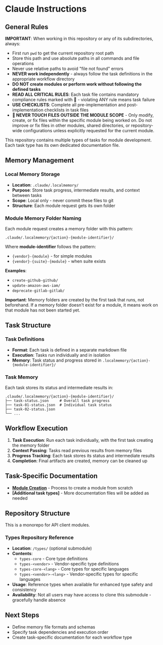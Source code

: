 # Claude Instructions

## General Rules

**IMPORTANT**: When working in this repository or any of its subdirectories, always:
- First run `pwd` to get the current repository root path
- Store this path and use absolute paths in all commands and file operations
- Never use relative paths to avoid "file not found" errors
- **NEVER work independently** - always follow the task definitions in the appropriate workflow directory
- **DO NOT create modules or perform work without following the defined tasks**
- **READ ALL CRITICAL RULES**: Each task file contains mandatory compliance rules marked with 🚨 - violating ANY rule means task failure
- **USE CHECKLISTS**: Complete all pre-implementation and post-implementation checklists in task files
- **🚨 NEVER TOUCH FILES OUTSIDE THE MODULE SCOPE** - Only modify, create, or fix files within the specific module being worked on. Do not improve or fix files in other modules, shared directories, or repository-wide configurations unless explicitly requested for the current module.

This repository contains multiple types of tasks for module development. Each task type has its own dedicated documentation file.

## Memory Management

### Local Memory Storage
- **Location**: `.claude/.localmemory/`
- **Purpose**: Store task progress, intermediate results, and context between tasks
- **Scope**: Local only - never commit these files to git
- **Structure**: Each module request gets its own folder

### Module Memory Folder Naming
Each module request creates a memory folder with this pattern:
```
.claude/.localmemory/{action}-{module-identifier}/
```

Where **module-identifier** follows the pattern:
- `{vendor}-{module}` - for simple modules
- `{vendor}-{suite}-{module}` - when suite exists

**Examples**:
- `create-github-github/`
- `update-amazon-aws-iam/`
- `deprecate-gitlab-gitlab/`

**Important**: Memory folders are created by the first task that runs, not beforehand. If a memory folder doesn't exist for a module, it means work on that module has not been started yet.

## Task Structure

### Task Definitions
- **Format**: Each task is defined in a separate markdown file
- **Execution**: Tasks run individually and in isolation
- **Memory**: Task status and progress stored in `.localmemory/{action}-{module-identifier}/`

### Task Memory
Each task stores its status and intermediate results in:
```
.claude/.localmemory/{action}-{module-identifier}/
├── task-status.json     # Overall task progress
├── task-01-status.json  # Individual task status
├── task-02-status.json
└── ...
```

## Workflow Execution

1. **Task Execution**: Run each task individually, with the first task creating the memory folder
2. **Context Passing**: Tasks read previous results from memory files
3. **Progress Tracking**: Each task stores its status and intermediate results
4. **Completion**: Final artifacts are created, memory can be cleaned up

## Task-Specific Documentation

- **[Module Creation](claude/create/CLAUDE.md)** - Process to create a module from scratch
- **[Additional task types]** - More documentation files will be added as needed

## Repository Structure

This is a monorepo for API client modules.

### Types Repository Reference
- **Location**: `/types/` (optional submodule)
- **Contents**: 
  - `types-core` - Core type definitions
  - `types-<vendor>` - Vendor-specific type definitions  
  - `types-core-<lang>` - Core types for specific languages
  - `types-<vendor>-<lang>` - Vendor-specific types for specific languages
- **Usage**: Reference types when available for enhanced type safety and consistency
- **Availability**: Not all users may have access to clone this submodule - gracefully handle absence

## Next Steps

- Define memory file formats and schemas
- Specify task dependencies and execution order
- Create task-specific documentation for each workflow type
